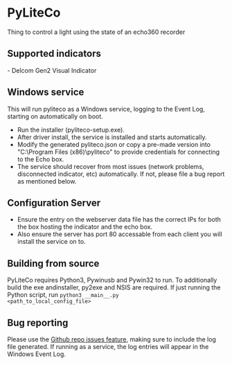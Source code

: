 <h1> PyLiteCo </h1>

Thing to control a light using the state of an echo360 recorder

<h2> Supported indicators </h2>
 - Delcom Gen2 Visual Indicator


<h2> Windows service</h2>

This will run pyliteco as a Windows service, logging to the Event Log, starting on automatically on boot.

 - Run the installer (pyliteco-setup.exe).
 - After driver install, the service is installed and starts automatically.
 - Modify the generated pyliteco.json or copy a pre-made version into "C:\Program Files (x86)\pyliteco\" to provide credentials for connecting to the Echo box.
 - The service should recover from most issues (network problems, disconnected indicator, etc) automatically. If not, please file a bug report as mentioned below.


<h2> Configuration Server </h2>

 - Ensure the entry on the webserver data file has the correct IPs for both the box hosting the indicator and the echo box.
 - Also ensure the server has port 80 accessable from each client you will install the service on to.
 
 
 <h2> Building from source </h2>
 
 PyLiteCo requires Python3, Pywinusb and Pywin32 to run. To additionally build the exe andinstaller, py2exe and NSIS are required. 
If just running the Python script, run <code>python3 \_\_main\_\_.py <path_to_local_config_file></code>
 
 <h2> Bug reporting </h2>
 Please use the <a href="https://github.com/rrah/PyLiteCo/issues">Github repo issues feature</a>, making sure to include the log file generated. If running as a service, the log entries will appear in the Windows Event Log.
